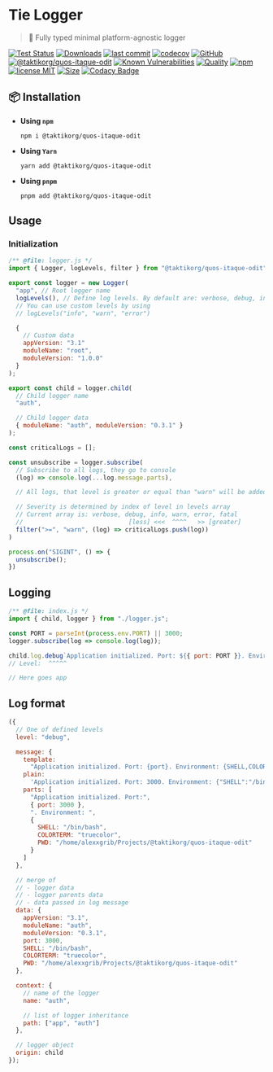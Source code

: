 # Tie Logger

> 👔 Fully typed minimal platform-agnostic logger

[![Test Status](https://github.com/taktikorg/quos-itaque-odit/actions/workflows/test.yml/badge.svg)](https://github.com/taktikorg/quos-itaque-odit)
[![Downloads](https://img.shields.io/npm/dt/@taktikorg/quos-itaque-odit.svg)](https://npmjs.com/package/@taktikorg/quos-itaque-odit)
[![last commit](https://img.shields.io/github/last-commit/AlexXanderGrib/@taktikorg/quos-itaque-odit.svg)](https://github.com/taktikorg/quos-itaque-odit)
[![codecov](https://img.shields.io/codecov/c/github/AlexXanderGrib/@taktikorg/quos-itaque-odit/main.svg)](https://codecov.io/gh/AlexXanderGrib/@taktikorg/quos-itaque-odit)
[![GitHub](https://img.shields.io/github/stars/AlexXanderGrib/@taktikorg/quos-itaque-odit.svg)](https://github.com/taktikorg/quos-itaque-odit)
[![@taktikorg/quos-itaque-odit](https://snyk.io/advisor/npm-package/@taktikorg/quos-itaque-odit/badge.svg)](https://snyk.io/advisor/npm-package/@taktikorg/quos-itaque-odit)
[![Known Vulnerabilities](https://snyk.io/test/npm/@taktikorg/quos-itaque-odit/badge.svg)](https://snyk.io/test/npm/@taktikorg/quos-itaque-odit)
[![Quality](https://img.shields.io/npms-io/quality-score/@taktikorg/quos-itaque-odit.svg?label=quality%20%28npms.io%29&)](https://npms.io/search?q=@taktikorg/quos-itaque-odit)
[![npm](https://img.shields.io/npm/v/@taktikorg/quos-itaque-odit.svg)](https://npmjs.com/package/@taktikorg/quos-itaque-odit)
[![license MIT](https://img.shields.io/npm/l/@taktikorg/quos-itaque-odit.svg)](https://github.com/taktikorg/quos-itaque-odit/blob/main/LICENSE.txt)
[![Size](https://img.shields.io/bundlephobia/minzip/@taktikorg/quos-itaque-odit)](https://bundlephobia.com/package/@taktikorg/quos-itaque-odit)
[![Codacy Badge](https://app.codacy.com/project/badge/Grade/c32597c51ac540b08a2474575ae25cbb)](https://www.codacy.com/gh/AlexXanderGrib/@taktikorg/quos-itaque-odit/dashboard?utm_source=github.com&utm_medium=referral&utm_content=AlexXanderGrib/@taktikorg/quos-itaque-odit&utm_campaign=Badge_Grade)

## 📦 Installation

- **Using `npm`**
  ```shell
  npm i @taktikorg/quos-itaque-odit
  ```
- **Using `Yarn`**
  ```shell
  yarn add @taktikorg/quos-itaque-odit
  ```
- **Using `pnpm`**
  ```shell
  pnpm add @taktikorg/quos-itaque-odit
  ```

## Usage

### Initialization

```javascript
/** @file: logger.js */
import { Logger, logLevels, filter } from "@taktikorg/quos-itaque-odit";

export const logger = new Logger(
  "app", // Root logger name
  logLevels(), // Define log levels. By default are: verbose, debug, info, warn, error, fatal
  // You can use custom levels by using
  // logLevels("info", "warn", "error")

  {
    // Custom data
    appVersion: "3.1"
    moduleName: "root",
    moduleVersion: "1.0.0"
  }
);

export const child = logger.child(
  // Child logger name
  "auth",

  // Child logger data
  { moduleName: "auth", moduleVersion: "0.3.1" }
);

const criticalLogs = [];

const unsubscribe = logger.subscribe(
  // Subscribe to all logs, they go to console
  (log) => console.log(...log.message.parts),

  // All logs, that level is greater or equal than "warn" will be added to critical logs

  // Severity is determined by index of level in levels array
  // Current array is: verbose, debug, info, warn, error, fatal
  //                             [less] <<<  ^^^^   >> [greater]
  filter(">=", "warn", (log) => criticalLogs.push(log))
)

process.on("SIGINT", () => {
  unsubscribe();
})
```

## Logging

```javascript
/** @file: index.js */
import { child, logger } from "./logger.js";

const PORT = parseInt(process.env.PORT) || 3000;
logger.subscribe(log => console.log(log));

child.log.debug`Application initialized. Port: ${{ port: PORT }}. Environment: ${{process.env}}`;
// Level:  ^^^^^

// Here goes app
```

## Log format

```javascript
({
  // One of defined levels
  level: "debug",

  message: {
    template:
      "Application initialized. Port: {port}. Environment: {SHELL,COLORTERM,PWD}",
    plain:
      'Application initialized. Port: 3000. Environment: {"SHELL":"/bin/bash","COLORTERM":"truecolor","PWD":"/home/alexxgrib/Projects/@taktikorg/quos-itaque-odit"}',
    parts: [
      "Application initialized. Port:",
      { port: 3000 },
      ". Environment: ",
      {
        SHELL: "/bin/bash",
        COLORTERM: "truecolor",
        PWD: "/home/alexxgrib/Projects/@taktikorg/quos-itaque-odit"
      }
    ]
  },

  // merge of
  // - logger data
  // - logger parents data
  // - data passed in log message
  data: {
    appVersion: "3.1",
    moduleName: "auth",
    moduleVersion: "0.3.1",
    port: 3000,
    SHELL: "/bin/bash",
    COLORTERM: "truecolor",
    PWD: "/home/alexxgrib/Projects/@taktikorg/quos-itaque-odit"
  },

  context: {
    // name of the logger
    name: "auth",

    // list of logger inheritance
    path: ["app", "auth"]
  },

  // logger object
  origin: child
});
```
